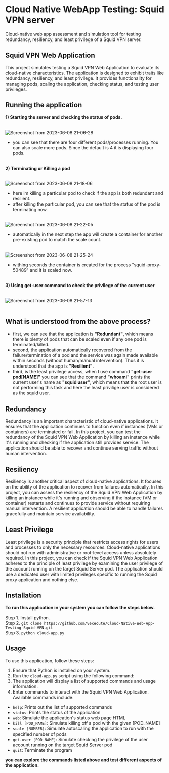 # Cloud Native WebApp Testing: Squid VPN server
Cloud-native web app assessment and simulation tool for testing redundancy, resiliency, and least privilege of a Squid VPN server.


## Squid VPN Web Application

This project simulates testing a Squid VPN Web Application to evaluate its cloud-native characteristics. The application is designed to exhibit traits like redundancy, resiliency, and least privilege. It provides functionality for managing pods, scaling the application, checking status, and testing user privileges.

## Running the application

**1) Starting the server and checking the status of pods.**<br><br>

![Screenshot from 2023-06-08 21-06-28](https://github.com/vexecute/Cloud-Native-Web-App-Testing-Squid-VPN/assets/92919686/291f69a5-aa34-4db2-b0f6-c374214b6ae8) <br>

- you can see that there are four different pods/processes running. You can also scale more pods. Since the default is 4 it is displaying four pods. <br><br>

**2) Terminating or Killing a pod**<br><br>

![Screenshot from 2023-06-08 21-18-06](https://github.com/vexecute/Cloud-Native-Web-App-Testing-Squid-VPN/assets/92919686/99bb0f8c-13a6-43f8-b5aa-3a2922a3bec8) <br>

- here im killing a particular pod to check if the app is both redundant and resilient. <br>
- after killing the particular pod, you can see that the status of the pod is terminating now. <br><br>

![Screenshot from 2023-06-08 21-22-05](https://github.com/vexecute/Cloud-Native-Web-App-Testing-Squid-VPN/assets/92919686/c334e1cf-0c6b-4fb4-b1f6-337ea01e0042) <br>
 
- automatically in the next step the app will create a container for another pre-existing pod to match the scale count. <br><br>

![Screenshot from 2023-06-08 21-25-24](https://github.com/vexecute/Cloud-Native-Web-App-Testing-Squid-VPN/assets/92919686/dfc65dcc-acf0-45d0-8d42-5beba42de6d2) <br>

- withing seconds the container is created for the process "squid-proxy-50489" and it is scaled now.<br><br>

**3) Using get-user command to check the privilege of the current user**<br><br>

![Screenshot from 2023-06-08 21-57-13](https://github.com/vexecute/Cloud-Native-Web-App-Testing-Squid-VPN/assets/92919686/946ba358-6120-49b8-b379-4e4897a9ab60) <br><br>


## What is understood from the above process?

- first, we can see that the application is **"Redundant"**, which means there is plenty of pods that can be scaled even if any one pod is terminated/killed.<br>
- second, the application automatically recovered from the failure/termination of a pod and the service was again made available within seconds (without human/manual intervention). Thus it is understood that the app is **"Resilient"**.<br>
- third, is the least privilege access, when I use command **"get-user pod[NAME]"** you can see that the command **"whoami"** prints the current user's name as **"squid user"**, which means that the root user is not performing this task and here the least privilige user is considered as the squid user.
 
## Redundancy

Redundancy is an important characteristic of cloud-native applications. It ensures that the application continues to function even if instances (VMs or containers) are terminated or fail. In this project, you can test the redundancy of the Squid VPN Web Application by killing an instance while it's running and checking if the application still provides service. The application should be able to recover and continue serving traffic without human intervention.

## Resiliency

Resiliency is another critical aspect of cloud-native applications. It focuses on the ability of the application to recover from failures automatically. In this project, you can assess the resiliency of the Squid VPN Web Application by killing an instance while it's running and observing if the instance (VM or container) restarts and continues to provide service without requiring manual intervention. A resilient application should be able to handle failures gracefully and maintain service availability.

## Least Privilege

Least privilege is a security principle that restricts access rights for users and processes to only the necessary resources. Cloud-native applications should not run with administrative or root-level access unless absolutely required. In this project, you can check if the Squid VPN Web Application adheres to the principle of least privilege by examining the user privilege of the account running on the target Squid Server pod. The application should use a dedicated user with limited privileges specific to running the Squid proxy application and nothing else.

## Installation

**To run this application in your system you can follow the steps below.**<br>

Step 1. Install python.<br>
Step 2. `git clone https://github.com/vexecute/Cloud-Native-Web-App-Testing-Squid-VPN.git`<br>
Step 3. `python cloud-app.py` <br>

## Usage

To use this application, follow these steps:

1. Ensure that Python is installed on your system.
2. Run the `cloud-app.py` script using the following command:
3. The application will display a list of supported commands and usage information.
4. Enter commands to interact with the Squid VPN Web Application. Available commands include:
- `help`: Prints out the list of supported commands
- `status`: Prints the status of the application
- `web`: Simulate the application's status web page HTML
- `kill [POD_NAME]`: Simulate killing off a pod with the given [POD_NAME]
- `scale [NUMBER]`: Simulate autoscaling the application to run with the specified number of pods
- `get-user [POD_NAME]`: Simulate checking the privilege of the user account running on the target Squid Server pod
- `quit`: Terminate the program


**you can explore the commands listed above and test different aspects of the application.**




